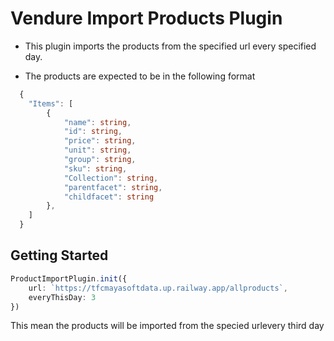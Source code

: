 # Vendure Import Products Plugin

- This plugin imports the products from the specified url every specified day.

- The products are expected to be in the following format
```ts
  {
    "Items": [
        {
            "name": string,
            "id": string,
            "price": string,
            "unit": string,
            "group": string,
            "sku": string,
            "Collection": string,
            "parentfacet": string,
            "childfacet": string
        },
    ]
  }
```

## Getting Started

```ts
ProductImportPlugin.init({
    url: `https://tfcmayasoftdata.up.railway.app/allproducts`,
    everyThisDay: 3
})
```
This mean the products will be imported from the specied urlevery third day



